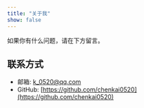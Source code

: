 ```yaml
---
title: "关于我"
show: false
---
```


如果你有什么问题，请在下方留言。
## 联系方式

+ 邮箱: [k_0520@qq.com](mailto:k_0520@qq.com)
+ GitHub: [https://github.com/chenkai0520](https://github.com/chenkai0520)
